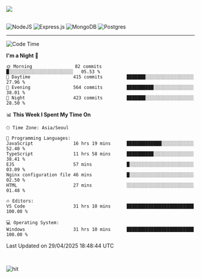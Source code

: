 ![](https://github-readme-stats.vercel.app/api?username=hqnseung&theme=dark&show_icons=true&hide_border=false&include_all_commits=false&count_private=true) <br/><br/>

![NodeJS](https://img.shields.io/badge/node.js-6DA55F?style=for-the-badge&logo=node.js&logoColor=white) 
![Express.js](https://img.shields.io/badge/express.js-%23404d59.svg?style=for-the-badge&logo=express&logoColor=%2361DAFB) ![MongoDB](https://img.shields.io/badge/MongoDB-%234ea94b.svg?style=for-the-badge&logo=mongodb&logoColor=white) ![Postgres](https://img.shields.io/badge/postgres-%23316192.svg?style=for-the-badge&logo=postgresql&logoColor=white)

---


<!--START_SECTION:waka-->
![Code Time](http://img.shields.io/badge/Code%20Time-324%20hrs%2019%20mins-blue)

**I'm a Night 🦉** 

```text
🌞 Morning                82 commits          █░░░░░░░░░░░░░░░░░░░░░░░░   05.53 % 
🌆 Daytime                415 commits         ███████░░░░░░░░░░░░░░░░░░   27.96 % 
🌃 Evening                564 commits         ██████████░░░░░░░░░░░░░░░   38.01 % 
🌙 Night                  423 commits         ███████░░░░░░░░░░░░░░░░░░   28.50 % 
```


📊 **This Week I Spent My Time On** 

```text
🕑︎ Time Zone: Asia/Seoul

💬 Programming Languages: 
JavaScript               16 hrs 19 mins      █████████████░░░░░░░░░░░░   52.40 % 
TypeScript               11 hrs 58 mins      ██████████░░░░░░░░░░░░░░░   38.41 % 
EJS                      57 mins             █░░░░░░░░░░░░░░░░░░░░░░░░   03.09 % 
Nginx configuration file 46 mins             █░░░░░░░░░░░░░░░░░░░░░░░░   02.50 % 
HTML                     27 mins             ░░░░░░░░░░░░░░░░░░░░░░░░░   01.48 % 

🔥 Editors: 
VS Code                  31 hrs 10 mins      █████████████████████████   100.00 % 

💻 Operating System: 
Windows                  31 hrs 10 mins      █████████████████████████   100.00 % 
```


 Last Updated on 29/04/2025 18:48:44 UTC
<!--END_SECTION:waka-->

<br>

![hit](https://myhits.vercel.app/api/hit/https%3A%2F%2Fgithub.com%2Fhqnseung?color=green&label=hit&size=small)
